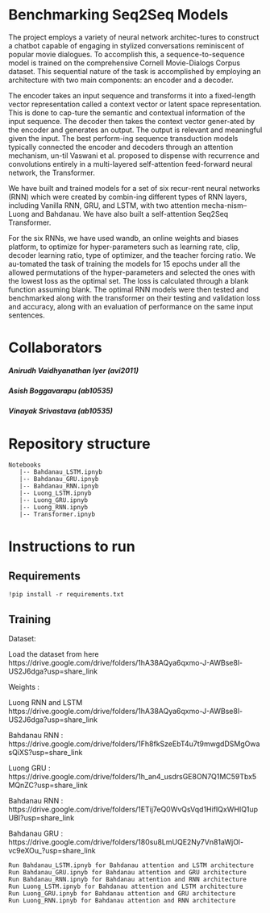 # Benchmarking Seq2Seq Models

 The project employs a variety of neural network architec-tures to construct a chatbot capable of engaging in stylized conversations reminiscent of popular movie dialogues. To accomplish this, a sequence-to-sequence model is trained on the comprehensive Cornell Movie-Dialogs Corpus dataset. This sequential nature of the task is accomplished by employing an architecture with two main components: an encoder and a decoder. 
	
  The encoder takes an input sequence and transforms it into a fixed-length vector representation called a context vector or latent space representation. This is done to cap-ture the semantic and contextual information of the input sequence. The decoder then takes the context vector gener-ated by the encoder and generates an output. The output is relevant and meaningful given the input. The best perform-ing sequence transduction models typically connected the encoder and decoders through an attention mechanism, un-til Vaswani et al. proposed to dispense with recurrence and convolutions entirely in a multi-layered self-attention feed-forward neural network, the Transformer. 

	
  We have built and trained models for a set of six recur-rent neural networks (RNN) which were created by combin-ing different types of RNN layers, including Vanilla RNN, GRU, and LSTM, with two attention mecha-nism–Luong and Bahdanau. We have also built a self-attention Seq2Seq Transformer.

	
  For the six RNNs, we have used wandb, an online weights and biases platform, to optimize for hyper-parameters such as learning rate, clip, decoder learning ratio, type of optimizer, and the teacher forcing ratio. We au-tomated the task of training the models for 15 epochs under all the allowed permutations of the hyper-parameters and selected the ones with the lowest loss as the optimal set. The loss is calculated through a blank function assuming blank. The optimal RNN models were then tested and benchmarked along with the transformer on their testing and validation loss and accuracy, along with an evaluation of performance on the same input sentences.

# Collaborators
##### Anirudh Vaidhyanathan Iyer (avi2011)
##### Asish Boggavarapu (ab10535)
##### Vinayak Srivastava (ab10535)

# Repository structure
 
```
Notebooks
   |-- Bahdanau_LSTM.ipnyb
   |-- Bahdanau_GRU.ipnyb
   |-- Bahdanau_RNN.ipnyb
   |-- Luong_LSTM.ipnyb
   |-- Luong_GRU.ipnyb
   |-- Luong_RNN.ipnyb
   |-- Transformer.ipnyb
 ```
 
# Instructions to run
 
## Requirements

```
!pip install -r requirements.txt
```

## Training

<p>Dataset:</p>
<p>Load the dataset from here https://drive.google.com/drive/folders/1hA38AQya6qxmo-J-AWBse8l-US2J6dga?usp=share_link</p>

<p>Weights :</p> 
<p>Luong RNN and LSTM https://drive.google.com/drive/folders/1hA38AQya6qxmo-J-AWBse8l-US2J6dga?usp=share_link</p> 
<p>Bahdanau RNN : https://drive.google.com/drive/folders/1Fh8fkSzeEbT4u7t9mwgdDSMgOwasQiXS?usp=share_link</p>
<p>Luong GRU : https://drive.google.com/drive/folders/1h_an4_usdrsGE8ON7Q1MC59Tbx5MQnZC?usp=share_link</p>
<p>Bahdanau RNN : https://drive.google.com/drive/folders/1ETij7eQ0WvQsVqd1HifIQxWHIQ1upUBI?usp=share_link</p>
<p>Bahdanau GRU : https://drive.google.com/drive/folders/180su8LmUQE2Ny7Vn81aWjOl-vc9eXOu_?usp=share_link</p> 

```
Run Bahdanau_LSTM.ipnyb for Bahdanau attention and LSTM architecture
Run Bahdanau_GRU.ipnyb for Bahdanau attention and GRU architecture
Run Bahdanau_RNN.ipnyb for Bahdanau attention and RNN architecture
Run Luong_LSTM.ipnyb for Bahdanau attention and LSTM architecture
Run Luong_GRU.ipnyb for Bahdanau attention and GRU architecture
Run Luong_RNN.ipnyb for Bahdanau attention and RNN architecture
```
 

